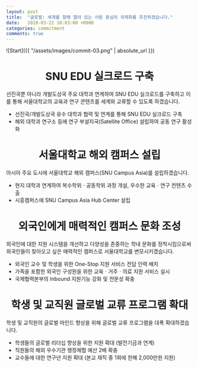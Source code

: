 ```yaml
---
layout: post
title:  "글로벌: 세계를 향해 열려 있는 사람 중심의 국제화를 추진하겠습니다."
date:   2018-03-22 10:03:00 +0900
categories: commitment
comments: true
---
```


![Start]({{ "/assets/images/commit-03.png" | absolute_url }})

# <center>SNU EDU 실크로드 구축</center>
선진국뿐 아니라 개발도상국 주요 대학과 연계하여 SNU EDU 실크로드를 구축하고 이를 통해 서울대학교의 교육과 연구 콘텐츠를 세계와 교류할 수 있도록 하겠습니다.
* 선진국/개발도상국 유수 대학과 협력 및 연계를 통해 SNU EDU 실크로드 구축
* 해외 대학과 연구소 등에 연구 부설지국(Satellite Office) 설립하여 공동 연구 활성화  

# <center>서울대학교 해외 캠퍼스 설립</center>
아시아 주요 도시에 서울대학교 해외 캠퍼스(SNU Campus Asia)를 설립하겠습니다.
* 현지 대학과 연계하여 복수학위ㆍ공동학위 과정 개설, 우수한 교육ㆍ연구 컨텐츠 수출
* 시흥캠퍼스에 SNU Campus Asia Hub Center 설립

# <center>외국인에게 매력적인 캠퍼스 문화 조성</center>
외국인에 대한 지원 시스템을 개선하고 다양성을 존중하는 학내 문화를 정착시킴으로써 외국인들이 찾아오고 싶은 매력적인 캠퍼스로 서울대학교를 변모시키겠습니다.
* 외국인 교수 및 학생을 위한 One-Stop 지원 서비스 전담 인력 배치
* 가족을 포함한 외국인 구성원을 위한 교육ㆍ거주ㆍ의료 지원 서비스 실시
* 국제협력본부의 Inbound 지원기능 강화 및 전문성 확충

# <center>학생 및 교직원 글로벌 교류 프로그램 확대</center>
학생 및 교직원의 글로벌 마인드 향상을 위해 글로벌 교류 프로그램을 대폭 확대하겠습니다.
* 학생들의 글로벌 리더십 향상을 위한 지원 확대 (발전기금과 연계)
* 직원들의 해외 우수기관 행정체험 예산 2배 확충
* 교수들에 대한 연구년 지원 확대 (본교 재직 중 1회에 한해 2,000만원 지원)
